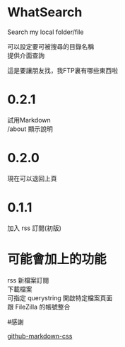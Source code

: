 # WhatSearch
Search my local folder/file  
  
可以設定要可被搜尋的目錄名稱  
提供介面查詢  

這是要讓朋友找，我FTP裏有哪些東西啦  

# 0.2.1  
試用Markdown  
/about 顯示說明  

# 0.2.0
現在可以退回上頁  

# 0.1.1  
加入 rss 訂閱(初版)  

# 可能會加上的功能 #

rss 新檔案訂閱  
下載檔案  
可指定 querystring 開啟特定檔案頁面  
跟 FileZilla 的帳號整合  



#感謝

[github-markdown-css](https://github.com/sindresorhus/github-markdown-css)  
